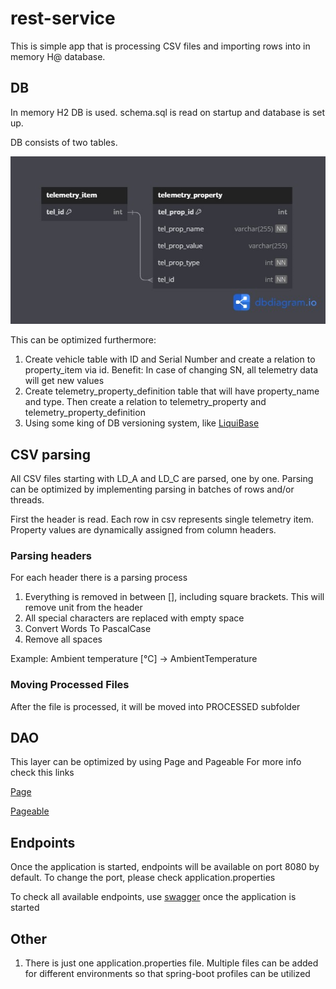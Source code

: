 # rest-service
This is simple app that is processing CSV files and importing rows into in memory H@ database.

## DB
In memory H2 DB is used. schema.sql is read on startup and database is set up.

DB consists of two tables. 

![img.png](img.png)

This can be optimized furthermore:

1. Create vehicle table with ID and Serial Number and create a relation to property_item via id.
Benefit: In case of changing SN, all telemetry data will get new values
2. Create telemetry_property_definition table that will have property_name and type. Then create a relation to telemetry_property and telemetry_property_definition
3. Using some king of DB versioning system, like [LiquiBase](https://www.liquibase.org/)

## CSV parsing

All CSV files starting with LD_A and LD_C are parsed, one by one.
Parsing can be optimized by implementing parsing in batches of rows and/or threads.

First the header is read. Each row in csv represents single telemetry item. Property values are dynamically assigned from column headers.

### Parsing headers

For each header there is a parsing process
1. Everything is removed in between [], including square brackets. This will remove unit from the header
2. All special characters are replaced with empty space
3. Convert Words To PascalCase
4. Remove all spaces

Example:
Ambient temperature [°C] -> AmbientTemperature

### Moving Processed Files
After the file is processed, it will be moved into PROCESSED subfolder

## DAO
This layer can be optimized by using Page and Pageable
For more info check this links

[Page](https://docs.spring.io/spring-data/commons/docs/current/api/org/springframework/data/domain/Page.html)

[Pageable](https://docs.spring.io/spring-data/commons/docs/current/api/org/springframework/data/domain/Pageable.html)

## Endpoints

Once the application is started, endpoints will be available on port 8080 by default. To change the port, please check application.properties

To check all available endpoints, use [swagger](http://localhost:8080/swagger-ui.html#) once the application is started

## Other
1. There is just one application.properties file. Multiple files can be added for different environments so that spring-boot profiles can be utilized